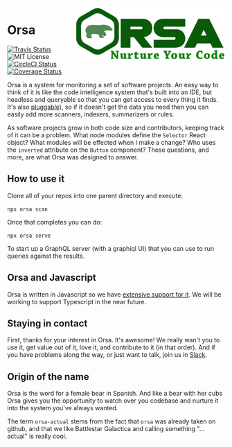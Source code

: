 <img src="/assets/logo.png" align="right" width="350" />

# Orsa

<a href="https://travis-ci.org/orsa-actual/orsa"><img alt="Travis Status" src="https://img.shields.io/travis/orsa-actual/orsa/master.svg?label=travis"></a>
<img alt="MIT License" src="https://img.shields.io/packagist/l/doctrine/orm.svg">
<a href="https://circleci.com/gh/orsa-actual/orsa"><img alt="CircleCI Status" src="https://img.shields.io/circleci/project/github/orsa-actual/orsa/master.svg?label=circle"></a>
<a href="https://codecov.io/github/orsa-actual/orsa"><img alt="Coverage Status" src="https://img.shields.io/codecov/c/github/orsa-actual/orsa/master.svg"></a>

Orsa is a system for monitoring a set of software projects. An easy way to think of it is like the code intelligence system that's built into an IDE, but headless and queryable so that you can get access to every thing it finds. It's also [pluggable](https://github.com/orsa-actual/orsa/blob/master/docs/plugins.md)), so if it doesn't get the data you need then you can easily add more scanners, indexers, summarizers or rules.

As software projects grow in both code size and contributors, keeping track of it can be a problem. What node modules define the `Selector` React object? What modules will be effected when I make a change? Who uses the `inverted` attribute on the `Button` component? These questions, and more, are what Orsa was designed to answer.

## How to use it

Clone all of your repos into one parent directory and execute:

```
npx orsa scan
```

Once that completes you can do:

```
npx orsa serve
```

To start up a GraphQL server (with a graphiql UI) that you can use to run queries against the results.

## Orsa and Javascript

Orsa is written in Javascript so we have [extensive support for it](https://github.com/orsa-actual/orsa/blob/master/docs/javascript.md). We will be working to support Typescript in the near future.

## Staying in contact

First, thanks for your interest in Orsa. It's awesome! We really wan't you to use it, get value out of it, love it, and contribute to it (in that order). And if you have problems along the way, or just want to talk, join us in [Slack](https://orsa-actual.slack.com).

## Origin of the name

Orsa is the word for a female bear in Spanish. And like a bear with her cubs Orsa gives you the opportunity to watch over you codebase and nurture it into the system you've always wanted.

The term `orsa-actual` stems from the fact that `orsa` was already taken on github, and that we like Battlestar Galactica and calling something "... actual" is really cool.
